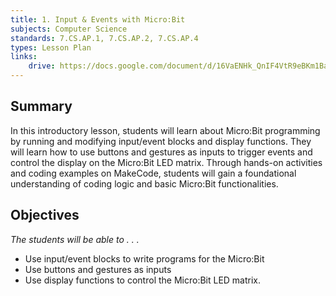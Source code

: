 ```yaml
---
title: 1. Input & Events with Micro:Bit
subjects: Computer Science
standards: 7.CS.AP.1, 7.CS.AP.2, 7.CS.AP.4
types: Lesson Plan
links:
    drive: https://docs.google.com/document/d/16VaENHk_QnIF4VtR9eBKm1BapEPK8_y6cV-0SQxxXoo/edit
---
```


## Summary

In this introductory lesson, students will learn about Micro\:Bit programming by running and modifying input/event blocks and display functions. They will learn how to use buttons and gestures as inputs to trigger events and control the display on the Micro\:Bit LED matrix. Through hands-on activities and coding examples on MakeCode, students will gain a foundational understanding of coding logic and basic Micro\:Bit functionalities.

## Objectives

*The students will be able to . . .*

- Use input/event blocks to write programs for the Micro\:Bit
- Use buttons and gestures as inputs
- Use display functions to control the Micro\:Bit LED matrix.